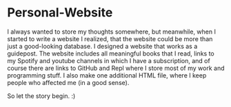 # Personal-Website

I always wanted to store my thoughts somewhere, but meanwhile, when I started to write a website I realized, that the website could be more than just a good-looking database. I designed a website that works as a guidepost. The website includes all meaningful books that I read, links to my Spotify and youtube channels in which I have a subscription, and of course there are links to GitHub and Repl where I store most of my work and programming stuff. I also make one additional HTML file, where I keep people who affected me (in a good sense).

So let the story begin. :)
